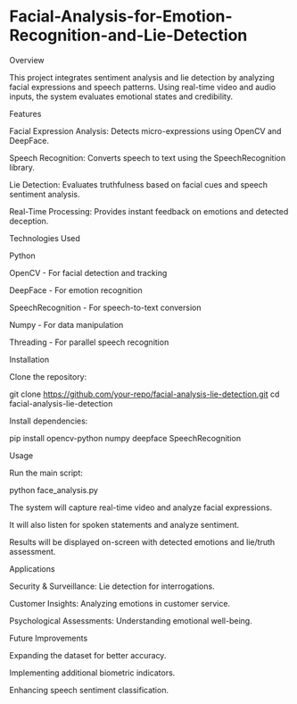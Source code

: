 # Facial-Analysis-for-Emotion-Recognition-and-Lie-Detection
Overview

This project integrates sentiment analysis and lie detection by analyzing facial expressions and speech patterns. Using real-time video and audio inputs, the system evaluates emotional states and credibility.

Features

Facial Expression Analysis: Detects micro-expressions using OpenCV and DeepFace.

Speech Recognition: Converts speech to text using the SpeechRecognition library.

Lie Detection: Evaluates truthfulness based on facial cues and speech sentiment analysis.

Real-Time Processing: Provides instant feedback on emotions and detected deception.

Technologies Used

Python

OpenCV - For facial detection and tracking

DeepFace - For emotion recognition

SpeechRecognition - For speech-to-text conversion

Numpy - For data manipulation

Threading - For parallel speech recognition

Installation

Clone the repository:

git clone https://github.com/your-repo/facial-analysis-lie-detection.git
cd facial-analysis-lie-detection

Install dependencies:

pip install opencv-python numpy deepface SpeechRecognition

Usage

Run the main script:

python face_analysis.py

The system will capture real-time video and analyze facial expressions.

It will also listen for spoken statements and analyze sentiment.

Results will be displayed on-screen with detected emotions and lie/truth assessment.

Applications

Security & Surveillance: Lie detection for interrogations.

Customer Insights: Analyzing emotions in customer service.

Psychological Assessments: Understanding emotional well-being.

Future Improvements

Expanding the dataset for better accuracy.

Implementing additional biometric indicators.

Enhancing speech sentiment classification.
